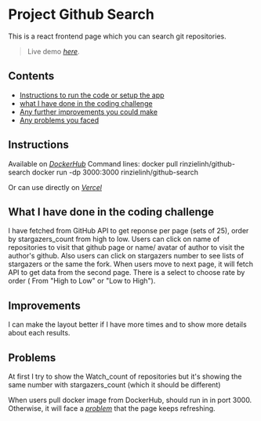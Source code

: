 # Project Github Search
This is a react frontend page which you can search git repositories.
> Live demo [_here_](https://github-search-ebon.vercel.app/).

## Contents
* [Instructions to run the code or setup the app](#Instructions)
* [what I have done in the coding challenge](#What-I-Have-Done-In-The-Coding-Challenge)
* [Any further improvements you could make](#Improvements)
* [Any problems you faced](#Problems)

## Instructions
Available on [_DockerHub_](https://hub.docker.com/r/rinzielinh/github-search)
Command lines: 
docker pull rinzielinh/github-search
docker run -dp 3000:3000 rinzielinh/github-search

Or can use directly on [_Vercel_](https://github-search-ebon.vercel.app/)

## What I have done in the coding challenge
I have fetched from GitHub API to get reponse per page (sets of 25), order by stargazers_count from high to low. Users can click on name of repositories to visit that github page or name/ avatar of author to visit the author's github. Also users can click on stargazers number to see lists of stargazers or the same the fork. 
When users move to next page, it will fetch API to get data from the second page.
There is a select to choose rate by order ( From "High to Low" or "Low to High").

## Improvements
I can make the layout better if I have more times and to show more details about each results.

## Problems
At first I try to show the Watch_count of repositories but it's showing the same number with stargazers_count (which it should be different)

When users pull docker image from DockerHub, should run in in port 3000. Otherwise, it will face a [_problem_](https://github.com/vitejs/vite/issues/4259) that the page keeps refreshing. 